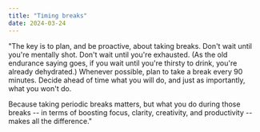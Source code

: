 ```yaml
---
title: "Timing breaks"
date: 2024-03-24
---
```


"The key is to plan, and be proactive, about taking breaks. Don't wait until you're mentally shot. Don't wait until you're exhausted. (As the old endurance saying goes, if you wait until you're thirsty to drink, you're already dehydrated.) Whenever possible, plan to take a break every 90 minutes. Decide ahead of time what you will do, and just as importantly, what you won't do.

Because taking periodic breaks matters, but what you do during those breaks -- in terms of boosting focus, clarity, creativity, and productivity -- makes all the difference."

